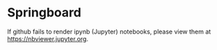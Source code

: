 # Springboard

If github fails to render ipynb (Jupyter) notebooks, please view them at https://nbviewer.jupyter.org.
